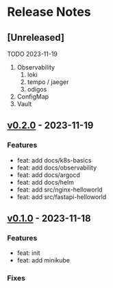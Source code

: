 # Release Notes

## [Unreleased]

TODO 2023-11-19

1. Observability
   1. loki
   2. tempo / jaeger
   3. odigos
2. ConfigMap
3. Vault

## [v0.2.0] - 2023-11-19

### Features

- feat: add docs/k8s-basics
- feat: add docs/observability
- feat: add docs/argocd
- feat: add docs/helm
- feat: add src/nginx-helloworld
- feat: add src/fastapi-helloworld

## [v0.1.0] - 2023-11-18

### Features

- feat: init
- feat: add minikube

### Fixes

<!-- Links -->

<!-- Versions -->
[v0.2.0]: https://github.com/androchentw/template-playground/releases/tag/v0.2.0
[v0.1.0]: https://github.com/androchentw/template-playground/releases/tag/v0.1.0

